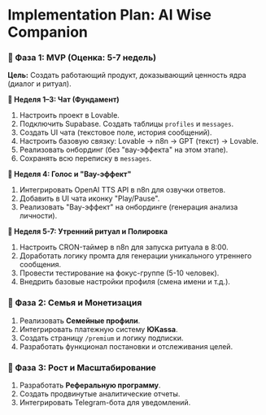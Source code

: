 # Implementation Plan: AI Wise Companion

### 🚀 Фаза 1: MVP (Оценка: 5-7 недель)

**Цель:** Создать работающий продукт, доказывающий ценность ядра (диалог и ритуал).

**🔹 Неделя 1–3: Чат (Фундамент)**
1.  Настроить проект в Lovable.
2.  Подключить Supabase. Создать таблицы `profiles` и `messages`.
3.  Создать UI чата (текстовое поле, история сообщений).
4.  Настроить базовую связку: Lovable → n8n → GPT (текст) → Lovable.
5.  Реализовать онбординг (без "вау-эффекта" на этом этапе).
6.  Сохранять всю переписку в `messages`.

**🔹 Неделя 4: Голос и "Вау-эффект"**
1.  Интегрировать OpenAI TTS API в n8n для озвучки ответов.
2.  Добавить в UI чата иконку "Play/Pause".
3.  Реализовать "Вау-эффект" на онбординге (генерация анализа личности).

**🔹 Неделя 5-7: Утренний ритуал и Полировка**
1.  Настроить CRON-таймер в n8n для запуска ритуала в 8:00.
2.  Доработать логику промта для генерации уникального утреннего сообщения.
3.  Провести тестирование на фокус-группе (5-10 человек).
4.  Внедрить базовые настройки профиля (смена имени и т.д.).

### 🧱 Фаза 2: Семья и Монетизация
1.  Реализовать **Семейные профили**.
2.  Интегрировать платежную систему **ЮKassa**.
3.  Создать страницу `/premium` и логику подписки.
4.  Разработать функционал постановки и отслеживания целей.

### 🧩 Фаза 3: Рост и Масштабирование
1.  Разработать **Реферальную программу**.
2.  Создать продвинутые аналитические отчеты.
3.  Интегрировать Telegram-бота для уведомлений.
